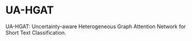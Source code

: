 # UA-HGAT
UA-HGAT: Uncertainty-aware Heterogeneous Graph Attention Network for Short Text Classification. 
